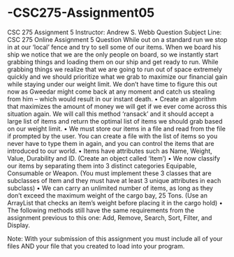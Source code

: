 # -CSC275-Assignment05
CSC 275 Assignment 5
Instructor: Andrew S. Webb
Question Subject Line: CSC 275 Online Assignment 5 Question
While out on a standard run we stop in at our ‘local’ fence and try to sell some of our items. When we board his ship we notice that we are the only people on board, so we instantly start grabbing things and loading them on our ship and get ready to run. While grabbing things we realize that we are going to run out of space extremely quickly and we should prioritize what we grab to maximize our financial gain while staying under our weight limit.
We don’t have time to figure this out now as Gweedar might come back at any moment and catch us stealing from him – which would result in our instant death.
•	Create an algorithm that maximizes the amount of money we will get if we ever come across this situation again. We will call this method ‘ransack’ and it should accept a large list of items and return the optimal list of items we should grab based on our weight limit.
•	We must store our items in a file and read from the file if prompted by the user. You can create a file with the list of items so you never have to type them in again, and you can control the items that are introduced to our world.
•	Items have attributes such as Name, Weight, Value, Durability and ID. (Create an object called ‘Item’)
•	We now classify our items by separating them into 3 distinct categories Equipable, Consumable or Weapon. (You must implement these 3 classes that are subclasses of Item and they must have at least 3 unique attributes in each subclass)
•	We can carry an unlimited number of items, as long as they don’t exceed the maximum weight of the cargo bay, 25 Tons. (Use an ArrayList that checks an item’s weight before placing it in the cargo hold)
•	The following methods still have the same requirements from the assignment previous to this one: Add, Remove, Search, Sort, Filter, and Display.

Note: With your submission of this assignment you must include all of your files AND your file that you created to load into your program.
